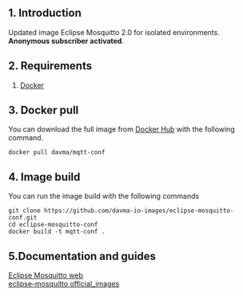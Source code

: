 ## 1. Introduction

Updated image Eclipse Mosquitto 2.0 for isolated environments. __Anonymous subscriber activated__.

## 2. Requirements

1. [Docker](https://docs.docker.com/get-docker/)

## 3. Docker pull

You can download the full image from [Docker Hub](https://hub.docker.com/) with the following command.

````
docker pull davma/mqtt-conf
````

## 4. Image build

You can run the image build with the following commands

````
git clone https://github.com/davma-io-images/eclipse-mosquitto-conf.git
cd eclipse-mosquitto-conf
docker build -t mqtt-conf .
````

## 5.Documentation and guides

[Eclipse Mosquitto web](https://mosquitto.org/)  
[eclipse-mosquitto official_images](https://hub.docker.com/_/eclipse-mosquitto)
